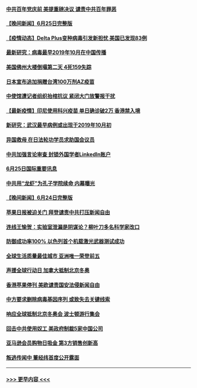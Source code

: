 #### [中共百年党庆前 美提重磅决议 谴责中共百年罪恶](../pages/prog202/a103151687.md?t=06261202) 
#### [【晚间新闻】6月25日完整版](../pages/prog202/a103151696.md?t=06261202) 
#### [【疫情动态】Delta Plus变种病毒引发新担忧 美国已发现83例](../pages/prog202/a103151596.md?t=06261202) 
#### [最新研究：病毒最早2019年10月在中国传播](../pages/prog202/a103151562.md?t=06261202) 
#### [美国佛州大楼倒塌第二天 4死159失踪](../pages/prog202/a103151533.md?t=06261202) 
#### [日本宣布追加捐赠台湾100万剂AZ疫苗](../pages/prog202/a103151503.md?t=06261202) 
#### [中使馆遭记者组织抬棺抗议 紧闭大门放警报干扰](../pages/prog202/a103151440.md?t=06261202) 
#### [【最新疫情】印尼使用科兴疫苗 单日确诊破2万 香港禁入境](../pages/prog202/a103151303.md?t=06261202) 
#### [新研究：武汉最早病例或出现于2019年10月初](../pages/prog202/a103151228.md?t=06261202) 
#### [异国救母 在日法轮功学员求助国会议员](../pages/prog202/a103151283.md?t=06261202) 
#### [中共加强言论审查 封锁外国学者LinkedIn账户](../pages/prog202/a103151181.md?t=06261202) 
#### [6月25日国际重要讯息](../pages/prog202/a103151027.md?t=06261202) 
#### [中共用“龙虾”为孔子学院续命 内幕曝光](../pages/prog202/a103150993.md?t=06261202) 
#### [【晚间新闻】6月24日完整版](../pages/prog202/a103150797.md?t=06261202) 
#### [苹果日报被迫关门 拜登谴责中共打压新闻自由](../pages/prog202/a103150763.md?t=06261202) 
#### [连线王愉贺：实验室泄漏是阴谋论？柳叶刀多名科学家改口](../pages/prog202/a103149839.md?t=06261202) 
#### [防御成功率100% 以色列首个机载激光武器测试成功](../pages/prog202/a103150299.md?t=06261202) 
#### [全球生活质量最佳城市 亚洲唯一荣登前五](../pages/prog202/a103150617.md?t=06261202) 
#### [声援全球行动日 加拿大抵制北京冬奥](../pages/prog202/a103150623.md?t=06261202) 
#### [香港苹果停刊 美欧谴责国安法侵新闻自由](../pages/prog202/a103150659.md?t=06261202) 
#### [中方要求删除病毒基因序列 或致失去关键线索](../pages/prog202/a103150653.md?t=06261202) 
#### [响应全球抵制北京冬奥会 波士顿游行集会](../pages/prog202/a103150582.md?t=06261202) 
#### [回击中共使用奴工 美政府制裁5家中国公司](../pages/prog202/a103150610.md?t=06261202) 
#### [亚马逊会员购物日吸金  第3方销售创新高](../pages/prog202/a103150577.md?t=06261202) 
#### [叛逃传闻中 董经纬首度公开露面](../pages/prog202/a103150595.md?t=06261202) 

----
#### [ >>> 更早内容 <<< ](../indexes/prog202-earlier.md)
